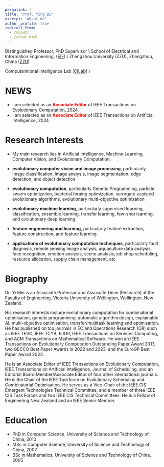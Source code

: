 ```yaml
---
permalink: /
title: "Prof. Ying Bi"
excerpt: "About me"
author_profile: true
redirect_from: 
  - /about/
  - /about.html
---
```


Distinguished Professor, PhD Supervisor \\
School of Electrical and Information Engineering, ([EIF]([http://www5.zzu.edu.cn/eie/])) \\
Zhengzhou University (ZZU), Zhengzhou, China ([ZZU](https://www.zzu.edu.cn/index.htm))

Computaintional Intelligence Lab  ([CILab](http://www5.zzu.edu.cn/cilab/)) \\


NEWS
======

<ul>
<li>I am selected as an <span style="color: #FF0000"><b>Associate Editor</b></span> of IEEE Transactions on Evolutionary Computation, 2024.</li>
<li>I am selected as an <span style="color: #FF0000"><b>Associate Editor</b></span> of IEEE Transactions on Artificial Intelligence, 2024. </li>

</ul>

<a name="research-interests"></a>Research Interests
======
<ul>
<li>My main research lies in Artificial Intelligence, Machine Learning, Computer Vision, and Evolutionary Computation.</li>
<li><p><b>evolutionary computer vision and image processing</b>, particularly image classification, image analysis, image segmentation, edge detection, and object detection</p>
</li>
<li><p><b>evolutionary computation</b>, particularly Genetic Programming, particle swarm optimization, bacterial foraing optimization, surrogate-assisted evolutionary algorithms, evolutionary multi-objective optimization</p>
</li>
<li><p><b>evolutionary machine learning</b>, particularly supervised learning, classification, ensemble learning, transfer learning, few-shot learning, and evolutionary deep learning </p>
</li>
<li><p><b>feature engineering and learning</b>, particularly feature extraction, feature construction, and feature learning</p>
</li>
<li><p><b>applications of evolutionary computation techniques</b>, particularly fault diagnosis, remote sensing image analysis, aquaculture data analysis, face recognition, emotion analysis, scene analysis, job shop scheduling, resource allocation, supply chain management, etc.</p>
</li>
</ul>

Biography
======
Dr. Yi Mei is an Associate Professor and Associate Dean (Research) at the Faculty of Engineering, Victoria University of Wellington, Wellington, New Zealand. 

His research interests include evolutionary computation for combinatorial optimisation, genetic programming, automatic algorithm design, explainable AI, multi-objective optimisation, transfer/multitask learning and optimisation. He has published on top journals in EC and Operations Research (OR) such as IEEE TEVC, IEEE TCYB, EJOR, IEEE Transactions on Services Computing, and ACM Transactions on Mathematical Software. He won an IEEE Transactions on Evolutionary Computation Outstanding Paper Award 2017, two GECCO Best Paper Awards in 2022 and 2023, and the EuroGP Best Paper Award 2022. 

He is an Associate Editor of IEEE Transactions on Evolutionary Computation, IEEE Transactions on Artificial Intelligence, Journal of Scheduling, and an Editorial Board Member/Associate Editor of four other international journals. He is the Chair of the IEEE Taskforce on Evolutionary Scheduling and Combinatorial Optimisation. He serves as a Vice-Chair of the IEEE CIS Emergent Technologies Technical Committee, and a member of three IEEE CIS Task Forces and two IEEE CIS Technical Committees. He is a Fellow of Engineering New Zealand and an IEEE Senior Member.

Education
======
* PhD in Computer Science, University of Science and Technology of China, 2010
* MSc in Computer Science, University of Science and Technology of China, 2007
* BSc in Mathematics, University of Science and Technology of China, 2005



<!-- This is the front page of a website that is powered by the [academicpages template](https://github.com/academicpages/academicpages.github.io) and hosted on GitHub pages. [GitHub pages](https://pages.github.com) is a free service in which websites are built and hosted from code and data stored in a GitHub repository, automatically updating when a new commit is made to the respository. This template was forked from the [Minimal Mistakes Jekyll Theme](https://mmistakes.github.io/minimal-mistakes/) created by Michael Rose, and then extended to support the kinds of content that academics have: publications, talks, teaching, a portfolio, blog posts, and a dynamically-generated CV. You can fork [this repository](https://github.com/academicpages/academicpages.github.io) right now, modify the configuration and markdown files, add your own PDFs and other content, and have your own site for free, with no ads! An older version of this template powers my own personal website at [stuartgeiger.com](http://stuartgeiger.com), which uses [this Github repository](https://github.com/staeiou/staeiou.github.io). -->

<!-- A data-driven personal website
======
Like many other Jekyll-based GitHub Pages templates, academicpages makes you separate the website's content from its form. The content & metadata of your website are in structured markdown files, while various other files constitute the theme, specifying how to transform that content & metadata into HTML pages. You keep these various markdown (.md), YAML (.yml), HTML, and CSS files in a public GitHub repository. Each time you commit and push an update to the repository, the [GitHub pages](https://pages.github.com/) service creates static HTML pages based on these files, which are hosted on GitHub's servers free of charge.

Many of the features of dynamic content management systems (like Wordpress) can be achieved in this fashion, using a fraction of the computational resources and with far less vulnerability to hacking and DDoSing. You can also modify the theme to your heart's content without touching the content of your site. If you get to a point where you've broken something in Jekyll/HTML/CSS beyond repair, your markdown files describing your talks, publications, etc. are safe. You can rollback the changes or even delete the repository and start over -- just be sure to save the markdown files! Finally, you can also write scripts that process the structured data on the site, such as [this one](https://github.com/academicpages/academicpages.github.io/blob/master/talkmap.ipynb) that analyzes metadata in pages about talks to display [a map of every location you've given a talk](https://academicpages.github.io/talkmap.html).

Getting started
======
1. Register a GitHub account if you don't have one and confirm your e-mail (required!)
1. Fork [this repository](https://github.com/academicpages/academicpages.github.io) by clicking the "fork" button in the top right. 
1. Go to the repository's settings (rightmost item in the tabs that start with "Code", should be below "Unwatch"). Rename the repository "[your GitHub username].github.io", which will also be your website's URL.
1. Set site-wide configuration and create content & metadata (see below -- also see [this set of diffs](http://archive.is/3TPas) showing what files were changed to set up [an example site](https://getorg-testacct.github.io) for a user with the username "getorg-testacct")
1. Upload any files (like PDFs, .zip files, etc.) to the files/ directory. They will appear at https://[your GitHub username].github.io/files/example.pdf.  
1. Check status by going to the repository settings, in the "GitHub pages" section

Site-wide configuration
------
The main configuration file for the site is in the base directory in [_config.yml](https://github.com/academicpages/academicpages.github.io/blob/master/_config.yml), which defines the content in the sidebars and other site-wide features. You will need to replace the default variables with ones about yourself and your site's github repository. The configuration file for the top menu is in [_data/navigation.yml](https://github.com/academicpages/academicpages.github.io/blob/master/_data/navigation.yml). For example, if you don't have a portfolio or blog posts, you can remove those items from that navigation.yml file to remove them from the header. 

Create content & metadata
------
For site content, there is one markdown file for each type of content, which are stored in directories like _publications, _talks, _posts, _teaching, or _pages. For example, each talk is a markdown file in the [_talks directory](https://github.com/academicpages/academicpages.github.io/tree/master/_talks). At the top of each markdown file is structured data in YAML about the talk, which the theme will parse to do lots of cool stuff. The same structured data about a talk is used to generate the list of talks on the [Talks page](https://academicpages.github.io/talks), each [individual page](https://academicpages.github.io/talks/2012-03-01-talk-1) for specific talks, the talks section for the [CV page](https://academicpages.github.io/cv), and the [map of places you've given a talk](https://academicpages.github.io/talkmap.html) (if you run this [python file](https://github.com/academicpages/academicpages.github.io/blob/master/talkmap.py) or [Jupyter notebook](https://github.com/academicpages/academicpages.github.io/blob/master/talkmap.ipynb), which creates the HTML for the map based on the contents of the _talks directory).

**Markdown generator**

I have also created [a set of Jupyter notebooks](https://github.com/academicpages/academicpages.github.io/tree/master/markdown_generator
) that converts a CSV containing structured data about talks or presentations into individual markdown files that will be properly formatted for the academicpages template. The sample CSVs in that directory are the ones I used to create my own personal website at stuartgeiger.com. My usual workflow is that I keep a spreadsheet of my publications and talks, then run the code in these notebooks to generate the markdown files, then commit and push them to the GitHub repository.

How to edit your site's GitHub repository
------
Many people use a git client to create files on their local computer and then push them to GitHub's servers. If you are not familiar with git, you can directly edit these configuration and markdown files directly in the github.com interface. Navigate to a file (like [this one](https://github.com/academicpages/academicpages.github.io/blob/master/_talks/2012-03-01-talk-1.md) and click the pencil icon in the top right of the content preview (to the right of the "Raw | Blame | History" buttons). You can delete a file by clicking the trashcan icon to the right of the pencil icon. You can also create new files or upload files by navigating to a directory and clicking the "Create new file" or "Upload files" buttons. 

Example: editing a markdown file for a talk
![Editing a markdown file for a talk](/images/editing-talk.png)

For more info
------
More info about configuring academicpages can be found in [the guide](https://academicpages.github.io/markdown/). The [guides for the Minimal Mistakes theme](https://mmistakes.github.io/minimal-mistakes/docs/configuration/) (which this theme was forked from) might also be helpful. -->
